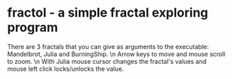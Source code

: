 # fractol - a simple fractal exploring program

There are 3 fractals that you can give as arguments to the executable: Mandelbrot, Julia and BurningShip. \n
Arrow keys to move and mouse scroll to zoom. \n
With Julia mouse cursor changes the fractal's values and mouse left click locks/unlocks the value.

